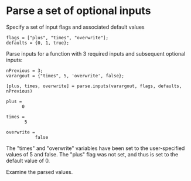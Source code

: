# Parse a set of optional inputs

Specify a set of input flags and associated default values

```
flags = ["plus", "times", "overwrite"];
defaults = {0, 1, true};
```

Parse inputs for a function with 3 required inputs and subsequent optional inputs:

```in
nPrevious = 3;
varargout = {"times", 5, 'overwrite', false};

[plus, times, overwrite] = parse.inputs(varargout, flags, defaults, nPrevious)
```

```out
plus =
      0
      
times =
       5
       
overwrite = 
           false
```

The "times" and "overwrite" variables have been set to the user-specified values of 5 and false. The "plus" flag was not set, and thus is set to the default value of 0.

Examine the parsed values. 

```
